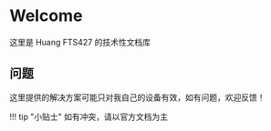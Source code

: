 # Welcome

这里是 Huang FTS427 的技术性文档库

## 问题

这里提供的解决方案可能只对我自己的设备有效，如有问题，欢迎反馈！

!!! tip "小贴士"
    如有冲突，请以官方文档为主
